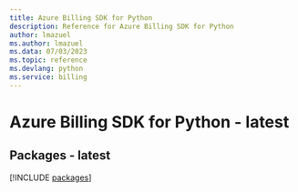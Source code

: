 ```yaml
---
title: Azure Billing SDK for Python
description: Reference for Azure Billing SDK for Python
author: lmazuel
ms.author: lmazuel
ms.data: 07/03/2023
ms.topic: reference
ms.devlang: python
ms.service: billing
---
```

# Azure Billing SDK for Python - latest
## Packages - latest
[!INCLUDE [packages](billing-index.md)]
